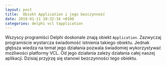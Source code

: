 ```yaml
---
layout: post
title:  Obiekt Application i jego bezczynność
date: 2019-01-11 10:32:34 +0100
categories: delphi vcl tapplication
---
```

Wszyscy programiści Delphi doskonale znają obiekt `Application`. Zazwyczaj programiście wystarcza świadomość istnienia takiego obiektu. Jednak głębsza wiedza na temat jego działania pozwala świadomiej wykorzystywać możliwości platformy VCL. Od jego działania zależy działania całej naszej aplikacji. Dzisiaj przyjrzę się stanowi bezczynności tego obiektu.
